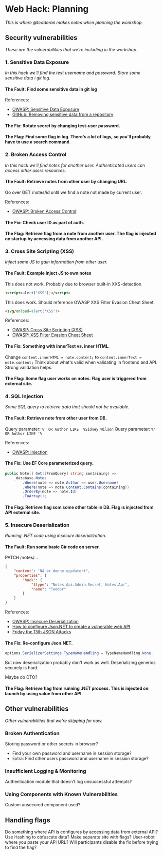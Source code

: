 Web Hack: Planning
==================
_This is where @teodoran makes notes when planning the workshop._


Security vulnerabilities
------------------------
_These are the vulnerabilities that we're including in the workshop._

### 1. Sensitive Data Exposure
_In this hack we'll find the test username and password. Store some sensitive data i git log._

#### The Fault: Find some sensitive data in git log

References:
* [OWASP: Sensitive Data Exposure](https://owasp.org/www-project-top-ten/OWASP_Top_Ten_2017/Top_10-2017_A3-Sensitive_Data_Exposure)
* [GitHub: Removing sensitive data from a repository](https://help.github.com/en/github/authenticating-to-github/removing-sensitive-data-from-a-repository)

#### The Fix: Rotate secret by changing test-user password.

#### The Flag: Find some flag in log. There's a lot of logs, so you'll probably have to use a search command.


### 2. Broken Access Control
_In this hack we'll find notes for another user. Authenticated users can access other users resources._

#### The Fault: Retrieve notes from other user by changing URL.

Go over GET /notes/id until we find a note not made by current user.

References:
* [OWASP: Broken Access Control](https://owasp.org/www-project-top-ten/OWASP_Top_Ten_2017/Top_10-2017_A5-Broken_Access_Control)

#### The Fix: Check user ID as part of auth.

#### The Flag: Retrieve flag from a note from another user. The flag is injected on startup by accessing data from another API.


### 3. Cross Site Scripting (XSS)
_Inject some JS to gain information from other user._

#### The Fault: Example inject JS to own notes

This does not work. Probably due to browser built-in XXS-detection.
```html
<script>alert("XSS");</script>
```

This does work. Should reference OWASP XXS Filter Evasion Cheat Sheet.
```html
<svg/onload=alert('XSS')>
```

References:
* [OWASP: Cross Site Scripting (XSS)](https://owasp.org/www-project-top-ten/OWASP_Top_Ten_2017/Top_10-2017_A7-Cross-Site_Scripting_(XSS))
* [OWASP: XSS Filter Evasion Cheat Sheet](https://owasp.org/www-community/xss-filter-evasion-cheatsheet)

#### The Fix: Something with innerText vs. inner HTML.

Change `content.innerHTML = note.content;` to `content.innerText = note.content;`
Think about what's valid when validating in frontend and API. Strong validation helps.

#### The Flag: Some flag user works on notes. Flag user is triggered from external site.


### 4. SQL Injection
_Some SQL query to retrieve data that should not be available._

#### The Fault: Retrieve note from other user from DB.


Query parameter: `%' OR Author LIKE '%Sidney Wilson`
Query parameter: `%' OR Author LIKE '%`

References:
* [OWASP: Injection](https://owasp.org/www-project-top-ten/OWASP_Top_Ten_2017/Top_10-2017_A1-Injection)

#### The Fix: Use EF Core parameterized query.

```csharp
public Note[] Get([FromQuery] string containing) =>
    _database.Notes
        .Where(note => note.Author == user.Username)
        .Where(note => note.Content.Contains(containing))
        .OrderBy(note => note.Id)
        .ToArray();
```

#### The Flag: Retrieve flag som some other table in DB. Flag is injected from API external site.


### 5. Insecure Deserialization
_Running .NET code using insecure deserialization._

#### The Fault: Run some basic C# code on server.

PATCH /notes/...

```json
{
    "content": "Nå er denne oppdatert",
    "properties": {
        "hack": {
            "$type": "Notes.Api.Admin.Secret, Notes.Api",
            "name": "Teodor"
        }
    }
}
```

References:
* [OWASP: Insecure Deserialization](https://owasp.org/www-project-top-ten/OWASP_Top_Ten_2017/Top_10-2017_A8-Insecure_Deserialization)
* [How to configure Json.NET to create a vulnerable web API](https://www.alphabot.com/security/blog/2017/net/How-to-configure-Json.NET-to-create-a-vulnerable-web-API.html)
* [Friday the 13th JSON Attacks](https://www.blackhat.com/docs/us-17/thursday/us-17-Munoz-Friday-The-13th-JSON-Attacks-wp.pdf)

#### The Fix: Re-configure Json.NET.

```csharp
options.SerializerSettings.TypeNameHandling = TypeNameHandling.None;
```

But now deserialization probably don't work as well. Deserializing generics securely is hard.

Maybe do DTO?

#### The Flag: Retrieve flag from running .NET process. This is injected on launch by using value from other API.


Other vulnerabilities
---------------------
_Other vulnerabilities that we're skipping for now._

### Broken Authentication

Storing password or other secrets in browser?
- Find your own password and username in session storage?
- Extra: Find other users password and username in session storage?

### Insufficient Logging & Monitoring

Authentication module that doesn't log unsuccessful attempts?

### Using Components with Known Vulnerabilities

Custom unsecured component used?


Handling flags
--------------
Do something where API is configures by accessing data from external API?
Use Hashing to obfuscate data?
Make separate site with flags?
User-robot where you paste your API URL?
Will participants disable the fix before trying to find the flag?
